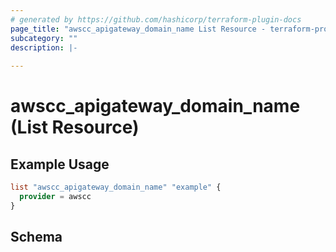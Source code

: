 ```yaml
---
# generated by https://github.com/hashicorp/terraform-plugin-docs
page_title: "awscc_apigateway_domain_name List Resource - terraform-provider-awscc"
subcategory: ""
description: |-
  
---
```


# awscc_apigateway_domain_name (List Resource)



## Example Usage

```terraform
list "awscc_apigateway_domain_name" "example" {
  provider = awscc
}
```

<!-- schema generated by tfplugindocs -->
## Schema
